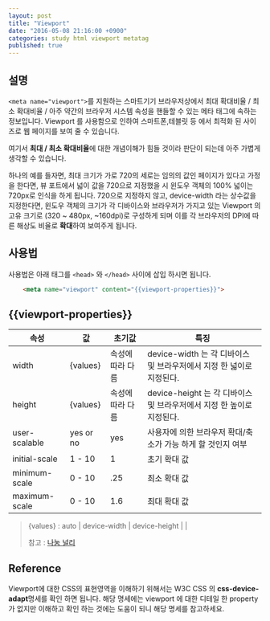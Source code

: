 ```yaml
---
layout: post
title: "Viewport"
date: "2016-05-08 21:16:00 +0900"
categories: study html viewport metatag
published: true
---
```


## 설명
```<meta name="viewport">```를 지원하는 스마트기기 브라우저상에서 최대 확대비율 / 최소 확대비율 / 아주 약간의 브라우저 시스템 속성을 핸들할 수 있는 메타 태그에 속하는 정보입니다. Viewport 를 사용함으로 인하여 스마트폰,테블릿 등 에서 최적화 된 사이즈로 웹 페이지를 보여 줄 수 있습니다.


여기서 **최대 / 최소 확대비율**에 대한 개념이해가 힘들 것이라 판단이 되는데 아주 가볍게 생각할 수 있습니다.

하나의 예를 들자면, 최대 크기가 가로 720의 세로는 임의의 값인 페이지가 있다고 가정을 한다면, 뷰 포트에서 넓이 값을 720으로 지정했을 시 윈도우 객체의 100% 넓이는 720px로 인식을 하게 됩니다. 720으로 지정하지 않고, device-width 라는 상수값을 지정한다면, 윈도우 객체의 크기가 각 디바이스와 브라우저가 가지고 있는 Viewport 의 고유 크기로 (320 ~ 480px, ~160dpi)로 구성하게 되며 이를 각 브라우저의 DPI에 따른 해상도 비율로 **확대**하여 보여주게 됩니다.


## 사용법
사용법은 아래 태그를 ```<head>``` 와 ```</head>``` 사이에 삽입 하시면 됩니다.

```HTML
	<meta name="viewport" content="{{viewport-properties}}">
```
## {{viewport-properties}}

|속성|값|초기값|특징
|--|--|--|--|
|width|{values}|속성에 따라 다름|device-width 는 각 디바이스 및 브라우저에서 지정 한 넓이로 지정된다.|
|height|{values}|속성에 따라 다름|device-height 는 각 디바이스 및 브라우저에서 지정 한 높이로 지정된다.|
|user-scalable|yes or no|yes|사용자에 의한 브라우저 확대/축소가 가능 하게 할 것인지 여부|
|initial-scale|1 - 10|1|초기 확대 값|
|minimum-scale|0 - 10|.25|최소 확대 값|
|maximum-scale|0 - 10|1.6|최대 확대 값|

> {values} : auto | device-width | device-height | <length> | <percentage>
> 
> 참고 : [나눔 널리](http://nuli.navercorp.com/sharing/blog/post/1132729)

## Reference
Viewport에 대한 CSS의 표현영역을 이해하기 위해서는 W3C CSS 의 **css-device-adapt**명세를 확인 하면 됩니다. 해당 명세에는 viewport 에 대한 디테일 한 property 가 없지만 이해하고 확인 하는 것에는 도움이 되니 해당 명세를 참고하세요.